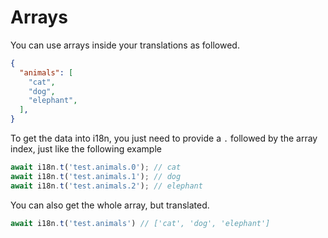 # Arrays

You can use arrays inside your translations as followed.

```json title="src/i18n/en/test.json"
{
  "animals": [
    "cat",
    "dog",
    "elephant",
  ],
}
```

To get the data into i18n, you just need to provide a `.` followed by the array index, just like the following example

```typescript title="src/app.controller.ts"
await i18n.t('test.animals.0'); // cat
await i18n.t('test.animals.1'); // dog
await i18n.t('test.animals.2'); // elephant
```

You can also get the whole array, but translated.

```typescript title="src/app.controller.ts"
await i18n.t('test.animals') // ['cat', 'dog', 'elephant']
```